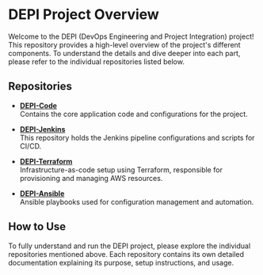 # DEPI Project Overview

Welcome to the DEPI (DevOps Engineering and Project Integration) project! This repository provides a high-level overview of the project's different components. To understand the details and dive deeper into each part, please refer to the individual repositories listed below.

## Repositories

- **[DEPI-Code](https://github.com/goushaa/DEPI-Code.git)**  
  Contains the core application code and configurations for the project.

- **[DEPI-Jenkins](https://github.com/goushaa/DEPI-Jenkins.git)**  
  This repository holds the Jenkins pipeline configurations and scripts for CI/CD.

- **[DEPI-Terraform](https://github.com/goushaa/DEPI-Terraform.git)**  
  Infrastructure-as-code setup using Terraform, responsible for provisioning and managing AWS resources.

- **[DEPI-Ansible](https://github.com/goushaa/DEPI-Ansible.git)**  
  Ansible playbooks used for configuration management and automation.

## How to Use

To fully understand and run the DEPI project, please explore the individual repositories mentioned above. Each repository contains its own detailed documentation explaining its purpose, setup instructions, and usage.
